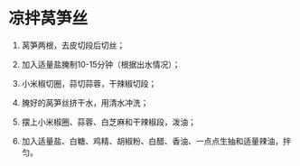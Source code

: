 # 凉拌莴笋丝

1. 莴笋两根，去皮切段后切丝；

2. 加入适量盐腌制10-15分钟（根据出水情况）；

3. 小米椒切圈，蒜切蒜蓉，干辣椒切段；

4. 腌好的莴笋丝挤干水，用清水冲洗；

5. 摆上小米椒圈、蒜蓉、白芝麻和干辣椒段，泼油；

6. 加入适量盐、白糖、鸡精、胡椒粉、白醋、香油、一点点生抽和适量辣油，拌匀。
